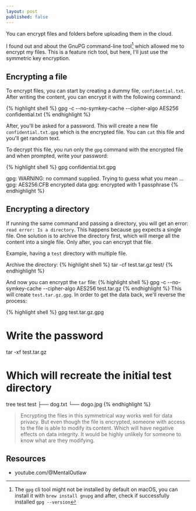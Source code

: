 ```yaml
---
layout: post
published: false
---
```


<!--
  TODO:
  complete the article
  explain what the gpg flags are for
  # -c
  # --no-symkey-cache
  # --cipher algo AES256
-->
You can encrypt files and folders before uploading them in the cloud.

I found out and about the GnuPG command-line tool[^1] which allowed me to encrypt my files. This is a feature rich tool, but here, I'll just use the symmetric key encryption.

## Encrypting a file

To encrypt files, you can start by creating a dummy file, `confidential.txt`. After writing the content, you can encrypt it with the following command:

{% highlight shell %}
gpg -c --no-symkey-cache --cipher-algo AES256 confidential.txt
{% endhighlight %}


After, you'll be asked for a password.
This will create a new file `confidential.txt.gpg` which is the encrypted file. You can `cat` this file and you'll get random text.

To decrypt this file, you run only the `gpg` command with the encrypted file and when prompted, write your password:

{% highlight shell %}
gpg confidential.txt.gpg

gpg: WARNING: no command supplied.  Trying to guess what you mean ...
gpg: AES256.CFB encrypted data
gpg: encrypted with 1 passphrase
{% endhighlight %}

## Encrypting a directory
If running the same command and passing a directory, you will get an error: `read error: Is a directory`. This happens because `gpg` expects a single file.
One solution is to archive the directory first, which will merge all the content into a single file. Only after, you can encrypt that file.

Example, having a `test` directory with multiple file.

Archive the directory:
{% highlight shell %}
tar -cf test.tar.gz test/
{% endhighlight %}

And now you can encrypt the `tar` file:
{% highlight shell %}
gpg -c --no-symkey-cache --cipher-algo AES256 test.tar.gz
{% endhighlight %}
This will create `test.tar.gz.gpg`.
In order to get the data back, we'll reverse the process:

{% highlight shell %}
gpg test.tar.gz.gpg
# Write the password

tar -xf test.tar.gz

# Which will recreate the initial test directory
tree test
test
├── dog.txt
└── dogo.jpg
{% endhighlight %}


> Encrypting the files in this symmetrical way works well for data privacy. But even though the file is encrypted, someone with access to the file is able to modify its content. Which will have negative effects on data integrity. It would be highly unlikely for someone to know what are they modifying.


## Resources
- youtube.com/@MentalOutlaw

[^1]: The `gpg` cli tool might not be installed by default on macOS, you can install it with `brew install gnupg` and after, check if successfully installed `gpg --version`